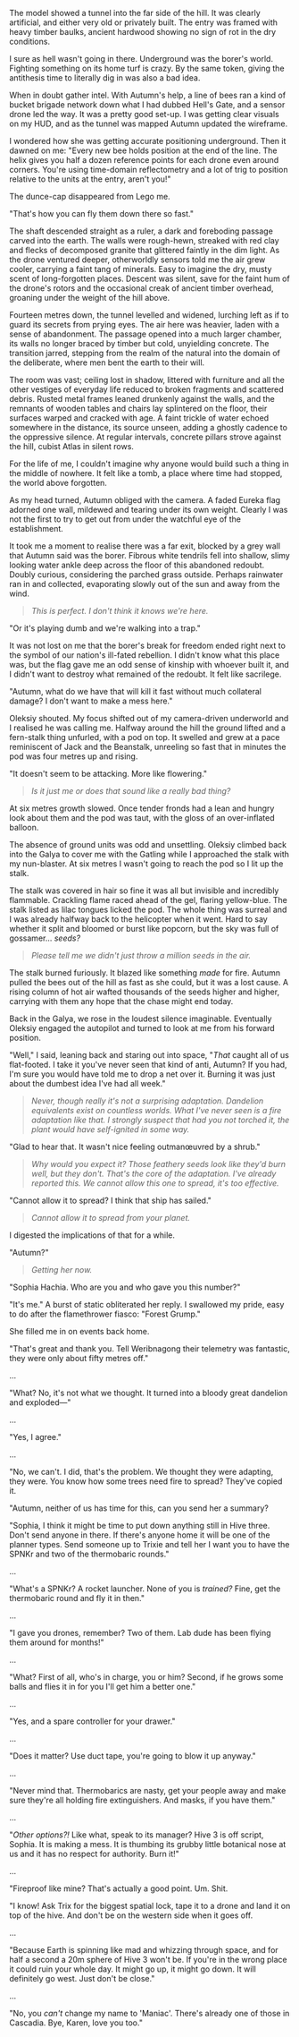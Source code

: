 The model showed a tunnel into the far side of the hill. It was clearly artificial, and either very old or privately built. The entry was framed with heavy timber baulks, ancient hardwood showing no sign of rot in the dry conditions.

I sure as hell wasn't going in there. Underground was the borer's world. Fighting something on its home turf is crazy. By the same token, giving the antithesis time to literally dig in was also a bad idea. 

When in doubt gather intel. With Autumn's help, a line of bees ran a kind of bucket brigade network down what I had dubbed Hell's Gate, and a sensor drone led the way. It was a pretty good set-up. I was getting clear visuals on my HUD, and as the tunnel was mapped Autumn updated the wireframe. 

I wondered how she was getting accurate positioning underground. Then it dawned on me: "Every new bee holds position at the end of the line. The helix gives you half a dozen reference points for each drone even around corners. You're using time-domain reflectometry and a lot of trig to position relative to the units at the entry, aren't you!"

The dunce-cap disappeared from Lego me.

"That's how you can fly them down there so fast."

The shaft descended straight as a ruler, a dark and foreboding passage carved into the earth. The walls were rough-hewn, streaked with red clay and flecks of decomposed granite that glittered faintly in the dim light. As the drone ventured deeper, otherworldly sensors told me the air grew cooler, carrying a faint tang of minerals. Easy to imagine the dry, musty scent of long-forgotten places. Descent was silent, save for the faint hum of the drone's rotors and the occasional creak of ancient timber overhead, groaning under the weight of the hill above.

Fourteen metres down, the tunnel levelled and widened, lurching left as if to guard its secrets from prying eyes. The air here was heavier, laden with a sense of abandonment. The passage opened into a much larger chamber, its walls no longer braced by timber but cold, unyielding concrete. The transition jarred, stepping from the realm of the natural into the domain of the deliberate, where men bent the earth to their will.

The room was vast; ceiling lost in shadow, littered with furniture and all the other vestiges of everyday life reduced to broken fragments and scattered debris. Rusted metal frames leaned drunkenly against the walls, and the remnants of wooden tables and chairs lay splintered on the floor, their surfaces warped and cracked with age. A faint trickle of water echoed somewhere in the distance, its source unseen, adding a ghostly cadence to the oppressive silence. At regular intervals, concrete pillars strove against the hill, cubist Atlas in silent rows.

For the life of me, I couldn't imagine why anyone would build such a thing in the middle of nowhere. It felt like a tomb, a place where time had stopped, the world above forgotten.

As my head turned, Autumn obliged with the camera. A faded Eureka flag adorned one wall, mildewed and tearing under its own weight. Clearly I was not the first to try to get out from under the watchful eye of the establishment. 

It took me a moment to realise there was a far exit, blocked by a grey wall that Autumn said was the borer. Fibrous white tendrils fell into shallow, slimy looking water ankle deep across the floor of this abandoned redoubt. Doubly curious, considering the parched grass outside. Perhaps rainwater ran in and collected, evaporating slowly out of the sun and away from the wind. 

> _This is perfect. I don't think it knows we're here._

"Or it's playing dumb and we're walking into a trap."

It was not lost on me that the borer's break for freedom ended right next to the symbol of our nation's ill-fated rebellion. I didn't know what this place was, but the flag gave me an odd sense of kinship with whoever built it, and I didn't want to destroy what remained of the redoubt. It felt like sacrilege.

"Autumn, what do we have that will kill it fast without much collateral damage? I don't want to make a mess here."

Oleksiy shouted. My focus shifted out of my camera-driven underworld and I realised he was calling me. Halfway around the hill the ground lifted and a fern-stalk thing unfurled, with a pod on top. It swelled and grew at a pace reminiscent of Jack and the Beanstalk, unreeling so fast that in minutes the pod was four metres up and rising. 

"It doesn't seem to be attacking. More like flowering."

> _Is it just me or does that sound like a really bad thing?_

At six metres growth slowed. Once tender fronds had a lean and hungry look about them and the pod was taut, with the gloss of an over-inflated balloon. 

The absence of ground units was odd and unsettling. Oleksiy climbed back into the Galya to cover me with the Gatling while I approached the stalk with my nun-blaster. At six metres I wasn't going to reach the pod so I lit up the stalk. 

The stalk was covered in hair so fine it was all but invisible and incredibly flammable. Crackling flame raced ahead of the gel, flaring yellow-blue. The stalk listed as lilac tongues licked the pod. The whole thing was surreal and I was already halfway back to the helicopter when it went. Hard to say whether it split and bloomed or burst like popcorn, but the sky was full of gossamer... _seeds?_

> _Please tell me we didn't just throw a million seeds in the air._

The stalk burned furiously. It blazed like something _made_ for fire. Autumn pulled the bees out of the hill as fast as she could, but it was a lost cause. A rising column of hot air wafted thousands of the seeds higher and higher, carrying with them any hope that the chase might end today.

Back in the Galya, we rose in the loudest silence imaginable. Eventually Oleksiy engaged the autopilot and turned to look at me from his forward position.

"Well," I said, leaning back and staring out into space, "_That_ caught all of us flat-footed. I take it you've never seen that kind of anti, Autumn? If you had, I'm sure you would have told me to drop a net over it. Burning it was just about the dumbest idea I've had all week."

> _Never, though really it's not a surprising adaptation. Dandelion equivalents exist on countless worlds. What I've never seen is a fire adaptation like that. I strongly suspect that had you not torched it, the plant would have self-ignited in some way._

"Glad to hear that. It wasn't nice feeling outman&oelig;uvred by a shrub."

> _Why would you expect it? Those feathery seeds look like they'd burn well, but they don't. That's the core of the adaptation. I've already reported this. We cannot allow this one to spread, it's too effective._

"Cannot allow it to spread? I think that ship has sailed."

> _Cannot allow it to spread from your planet._

I digested the implications of that for a while.

"Autumn?"

> _Getting her now._

"Sophia Hachia. Who are you and who gave you this number?"

"It's me." A burst of static obliterated her reply. I swallowed my pride, easy to do after the flamethrower fiasco: "Forest Grump." 

She filled me in on events back home. 

"That's great and thank you. Tell Weribnagong their telemetry was fantastic, they were only about fifty metres off."

...

"What? No, it's not what we thought. It turned into a bloody great dandelion and exploded&mdash;"

...

"Yes, I agree."

...

"No, we can't. I did, that's the problem. We thought they were adapting, they were. You know how some trees need fire to spread? They've copied it.

"Autumn, neither of us has time for this, can you send her a summary? 

"Sophia, I think it might be time to put down anything still in Hive three. Don't send anyone in there. If there's anyone home it will be one of the planner types. Send someone up to Trixie and tell her I want you to have the SPNKr and two of the thermobaric rounds."

...

"What's a SPNKr? A rocket launcher. None of you is _trained?_ Fine, get the thermobaric round and fly it in then."

...

"I gave you drones, remember? Two of them. Lab dude has been flying them around for months!"

...

"What? First of all, who's in charge, you or him? Second, if he grows some balls and flies it in for you I'll get him a better one."

...

"Yes, and a spare controller for your drawer."

...

"Does it matter? Use duct tape, you're going to blow it up anyway."

...

"Never mind that. Thermobarics are nasty, get your people away and make sure they're all holding fire extinguishers. And masks, if you have them."

...

"_Other options?!_ Like what, speak to its manager? Hive 3 is off script, Sophia. It is making a mess. It is thumbing its grubby little botanical nose at us and it has no respect for authority. Burn it!"

...

"Fireproof like mine? That's actually a good point. Um. Shit. 

"I know! Ask Trix for the biggest spatial lock, tape it to a drone and land it on top of the hive. And don't be on the western side when it goes off.

...

"Because Earth is spinning like mad and whizzing through space, and for half a second a 20m sphere of Hive 3 won't be. If you're in the wrong place it could ruin your whole day. It might go up, it might go down. It will definitely go west. Just don't be close."

...

"No, you _can't_ change my name to 'Maniac'. There's already one of those in Cascadia. Bye, Karen, love you too."